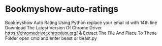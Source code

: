 # Bookmyshow-auto-ratings
Bookmyshow Auto Rating Using Python
replace your email id with 14th line 
Download The Latest Version Of Chrome Driver https://chromedriver.chromium.org/ & Extract The File And Place To These Folder open cmd and enter beast or beast.py

